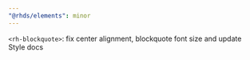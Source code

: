 ```yaml
---
"@rhds/elements": minor
---
```


`<rh-blockquote>`: fix center alignment, blockquote font size and update Style docs
